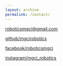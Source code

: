 ```yaml
---
layout: archive
permalink: /contact/
---
```


<div class="col-lg-3 text-center">
    <a href="mailto:roboticsmgci@gmail.com">
    <i class="fa fa-envelope-o fa-3x wow bounceIn" data-wow-delay=".1s"></i>
        <p>roboticsmgci@gmail.com</p>
    </a>
</div>
<div class="col-lg-3 text-center">
    <a href="https://github.com/mgcirobotics">
    <i class="fa fa-github fa-3x wow bounceIn" data-wow-delay=".1s"></i>
        <p>github/mgcirobotics</p>
    </a>
</div>
<div class="col-lg-3 text-center">
    <a href="https://facebook.com/groups/roboticsmgci">
    <i class="fa fa-facebook-square fa-3x wow bounceIn" data-wow-delay=".1s"></i>
        <p>facebook/roboticsmgci</p>
    </a>
</div>
<div class="col-lg-3 text-center">
    <a href="https://www.instagram.com/mgci_robotics/">
    <i class="fa fa-instagram fa-3x wow bounceIn" data-wow-delay=".1s"></i>
        <p>instagram/mgci_robotics</p>
    </a>
</div>
